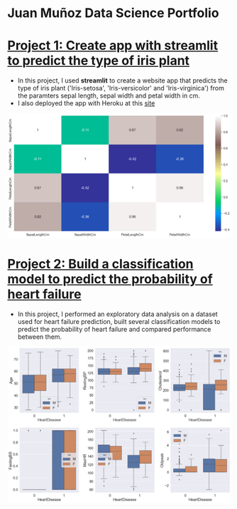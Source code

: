 # Juan Muñoz Data Science Portfolio 

# [Project 1: Create app with streamlit to predict the type of iris plant](https://github.com/jkmg/Iris)
* In this project, I used **streamlit** to create a website app that predicts the type of iris plant ('Iris-setosa', 'Iris-versicolor' and 'Iris-virginica') from the paramters sepal length, sepal width and petal width in cm.
* I also deployed the app with Heroku at this [site](https://arcane-basin-45402.herokuapp.com/)

![](/images/Iris_correlation_matrix.png)

# [Project 2: Build a classification model to predict the probability of heart failure](https://github.com/jkmg/Heart_Disease_Prediction)
* In this project, I performed an exploratory data analysis on a dataset used for heart failure prediction, built several classification models to predict the probability of heart failure and compared performance between them.  

![](/images/Heart_BoxPlot.png)
